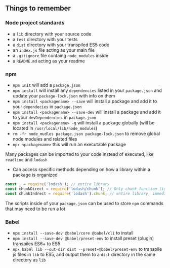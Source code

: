 ## Things to remember ##
### Node project standards ###
- a `lib` directory with your source code
- a `test` directory with your tests
- a `dist` directory with your transpiled ES5 code
- an `index.js` file acting as your main file
- a `.gitignore` file containg `node_modules` inside
- a `README.md` acting as your readme

### npm ###
- `npm init` will add a `package.json`
- `npm install` will install any `dependencies` listed in your `package.json` and update your `package-lock.json` with info on them
- `npm install <packagename> --save` will install a package and add it to your `dependecies` in `package.json`
- `npm install <packagename> --save-dev` will install a package and add it to your `devDependencies` in `package.json`
- `npm install <packagename> -g` will install a package globally (will be located in `/usr/local/lib/node_modules`)
- `rm -fr node_mudles package.json package-lock.json` to remove global node modules and related files
- `npx <packagename>` this will run an executable package

Many packages can be imported to your code instead of executed, like `readline` and `lodash`
- Can access specific methods depending on how a library within a package is organized
```javascript
const _ = require('lodash'); // entire library
const chunkDirect = require('lodash/chunk'); // Only chunk function (ignores everything else in library)
const chunkIndrect = require('lodash').chunk; // entire library, immediately assign method, rest will be GC'd (good for less organized libraries)
```

The scripts inside of your `package.json` can be used to store `npm` commands that may need to be run a lot

### Babel ### 
- `npm install --save-dev @babel/core @babel/cli` to install
- `npm install --save-dev @babel/preset-env` to install preset (plugin) transpiles ES6+ to ES5
- `npx babel lib --out-dir dist --preset=@babel/preset-env` to transpile js files in `lib` to ES5, and output them to a `dist` directory in the same directory as `lib`
